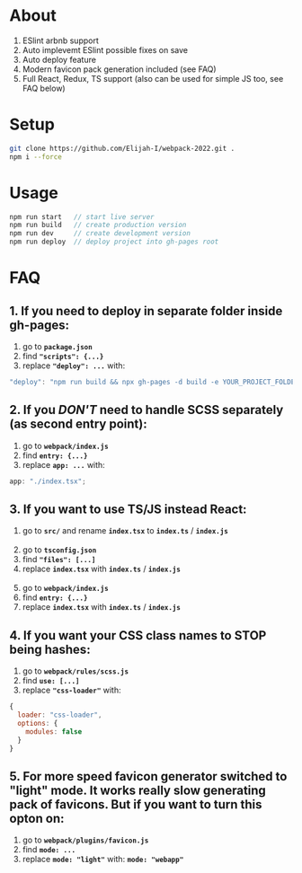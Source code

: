 # About

1. ESlint arbnb support
2. Auto implevemt ESlint possible fixes on save
3. Auto deploy feature
4. Modern favicon pack generation included (see FAQ)
5. Full React, Redux, TS support (also can be used for simple JS too, see FAQ below)

# Setup

```bash
git clone https://github.com/Elijah-I/webpack-2022.git .
npm i --force
```

# Usage

```js
npm run start   // start live server
npm run build   // create production version
npm run dev     // create development version
npm run deploy  // deploy project into gh-pages root
```

# FAQ

## 1. If you need to deploy in separate folder inside gh-pages:

1. go to **`package.json`**
2. find **`"scripts": {...}`**
3. replace **`"deploy": ...`** with:

```js
"deploy": "npm run build && npx gh-pages -d build -e YOUR_PROJECT_FOLDER"
```

## 2. If you _DON'T_ need to handle SCSS separately (as second entry point):

1. go to **`webpack/index.js`**
2. find **`entry: {...}`**
3. replace **`app: ...`** with:

```js
app: "./index.tsx";
```

## 3. If you want to use TS/JS instead React:

1. go to **`src/`** and rename **`index.tsx`** to **`index.ts`** / **`index.js`**
   <br/><br/>
2. go to **`tsconfig.json`**
3. find **`"files": [...]`**
4. replace **`index.tsx`** with **`index.ts`** / **`index.js`**
   <br/><br/>
5. go to **`webpack/index.js`**
6. find **`entry: {...}`**
7. replace **`index.tsx`** with **`index.ts`** / **`index.js`**

## 4. If you want your CSS class names to STOP being hashes:

1. go to **`webpack/rules/scss.js`**
2. find **`use: [...]`**
3. replace **`"css-loader"`** with:

```js
{
  loader: "css-loader",
  options: {
    modules: false
  }
}
```

## 5. For more speed favicon generator switched to "light" mode. It works really slow generating pack of favicons. But if you want to turn this opton on:

1. go to **`webpack/plugins/favicon.js`**
2. find **`mode: ...`**
3. replace **`mode: "light"`** with: **`mode: "webapp"`**
